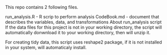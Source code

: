 This repo contains 2 following files.

run_analysis.R - R scrip to perform analysis
CodeBook.md - document that describes the variables, data, and transformations
About run_analysis script
If the data files for this project is not in your working directory, the script will automatically donwnload it to your working directory, then will unzip it.

For creating tidy data, this script uses reshape2 package, if it is not installed in your system, will automaticaly install.
